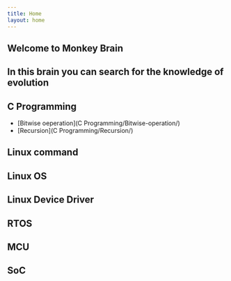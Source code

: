 ```yaml
---
title: Home
layout: home
---
```


## Welcome to Monkey Brain
## In this brain you can search for the knowledge of evolution

## C Programming
- [Bitwise oeperation](C Programming/Bitwise-operation/)
- [Recursion](C Programming/Recursion/)

## Linux command
## Linux OS
## Linux Device Driver
## RTOS
## MCU
## SoC
